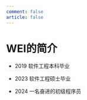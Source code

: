 ```yaml
---
comment: false
article: false
---
```


# WEI的简介  

- 2019  软件工程本科毕业
  
- 2023  软件工程硕士毕业

- 2024  一名奋进的初级程序员